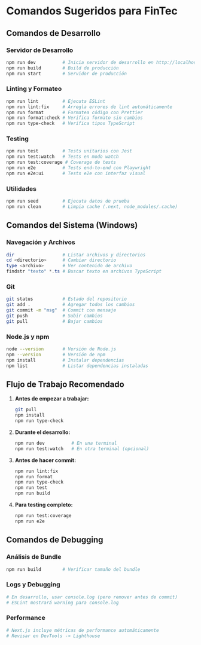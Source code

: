 # Comandos Sugeridos para FinTec

## Comandos de Desarrollo

### Servidor de Desarrollo
```bash
npm run dev          # Inicia servidor de desarrollo en http://localhost:3000
npm run build        # Build de producción
npm run start        # Servidor de producción
```

### Linting y Formateo
```bash
npm run lint         # Ejecuta ESLint
npm run lint:fix     # Arregla errores de lint automáticamente
npm run format       # Formatea código con Prettier
npm run format:check # Verifica formato sin cambios
npm run type-check   # Verifica tipos TypeScript
```

### Testing
```bash
npm run test         # Tests unitarios con Jest
npm run test:watch   # Tests en modo watch
npm run test:coverage # Coverage de tests
npm run e2e          # Tests end-to-end con Playwright
npm run e2e:ui       # Tests e2e con interfaz visual
```

### Utilidades
```bash
npm run seed         # Ejecuta datos de prueba
npm run clean        # Limpia cache (.next, node_modules/.cache)
```

## Comandos del Sistema (Windows)

### Navegación y Archivos
```powershell
dir                  # Listar archivos y directorios
cd <directorio>      # Cambiar directorio
type <archivo>       # Ver contenido de archivo
findstr "texto" *.ts # Buscar texto en archivos TypeScript
```

### Git
```bash
git status           # Estado del repositorio
git add .            # Agregar todos los cambios
git commit -m "msg"  # Commit con mensaje
git push             # Subir cambios
git pull             # Bajar cambios
```

### Node.js y npm
```bash
node --version       # Versión de Node.js
npm --version        # Versión de npm
npm install          # Instalar dependencias
npm list             # Listar dependencias instaladas
```

## Flujo de Trabajo Recomendado

1. **Antes de empezar a trabajar:**
   ```bash
   git pull
   npm install
   npm run type-check
   ```

2. **Durante el desarrollo:**
   ```bash
   npm run dev          # En una terminal
   npm run test:watch   # En otra terminal (opcional)
   ```

3. **Antes de hacer commit:**
   ```bash
   npm run lint:fix
   npm run format
   npm run type-check
   npm run test
   npm run build
   ```

4. **Para testing completo:**
   ```bash
   npm run test:coverage
   npm run e2e
   ```

## Comandos de Debugging

### Análisis de Bundle
```bash
npm run build        # Verificar tamaño del bundle
```

### Logs y Debugging
```bash
# En desarrollo, usar console.log (pero remover antes de commit)
# ESLint mostrará warning para console.log
```

### Performance
```bash
# Next.js incluye métricas de performance automáticamente
# Revisar en DevTools -> Lighthouse
```